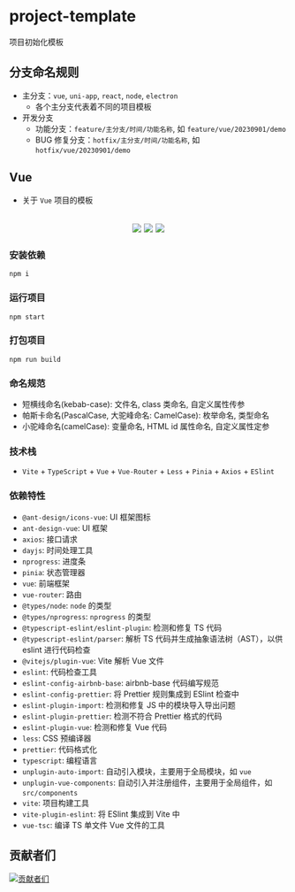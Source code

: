 # project-template

项目初始化模板

## 分支命名规则

- 主分支：`vue`, `uni-app`, `react`, `node`, `electron`
  - 各个主分支代表着不同的项目模板
- 开发分支
  - 功能分支：`feature/主分支/时间/功能名称`, 如 `feature/vue/20230901/demo`
  - BUG 修复分支：`hotfix/主分支/时间/功能名称`, 如 `hotfix/vue/20230901/demo`

## Vue

- 关于 `Vue` 项目的模板

<h2 align="center">
  <a href="https://gitee.com/biaovorg/project-template/tree/vue"><img src="https://img.shields.io/badge/version-v1.1.6-blue" /></a>
  <a href="https://gitee.com/biaovorg/project-template/blob/vue/LICENSE"><img src="https://img.shields.io/badge/license-MIT-green" /></a>
  <a href="https://gitee.com/biaovorg/project-template/blob/vue/.eslintrc.js"><img src="https://img.shields.io/badge/eslint-prettier-blue?logo=eslint" /></a>
</h2>

### 安装依赖

```Basic
npm i
```

### 运行项目

```Basic
npm start
```

### 打包项目

```Basic
npm run build
```

### 命名规范

- 短横线命名(kebab-case): 文件名, class 类命名, 自定义属性传参
- 帕斯卡命名(PascalCase, 大驼峰命名: CamelCase): 枚举命名, 类型命名
- 小驼峰命名(camelCase): 变量命名, HTML id 属性命名, 自定义属性定参

### 技术栈

- `Vite` + `TypeScript` + `Vue` + `Vue-Router` + `Less` + `Pinia` + `Axios` + `ESlint`

### 依赖特性

- `@ant-design/icons-vue`: UI 框架图标
- `ant-design-vue`: UI 框架
- `axios`: 接口请求
- `dayjs`: 时间处理工具
- `nprogress`: 进度条
- `pinia`: 状态管理器
- `vue`: 前端框架
- `vue-router`: 路由
- `@types/node`: `node` 的类型
- `@types/nprogress`: `nprogress` 的类型
- `@typescript-eslint/eslint-plugin`: 检测和修复 TS 代码
- `@typescript-eslint/parser`: 解析 TS 代码并生成抽象语法树（AST），以供 eslint 进行代码检查
- `@vitejs/plugin-vue`: Vite 解析 Vue 文件
- `eslint`: 代码检查工具
- `eslint-config-airbnb-base`: airbnb-base 代码编写规范
- `eslint-config-prettier`: 将 Prettier 规则集成到 ESlint 检查中
- `eslint-plugin-import`: 检测和修复 JS 中的模块导入导出问题
- `eslint-plugin-prettier`: 检测不符合 Prettier 格式的代码
- `eslint-plugin-vue`: 检测和修复 Vue 代码
- `less`: CSS 预编译器
- `prettier`: 代码格式化
- `typescript`: 编程语言
- `unplugin-auto-import`: 自动引入模块，主要用于全局模块，如 `vue`
- `unplugin-vue-components`: 自动引入并注册组件，主要用于全局组件，如 `src/components`
- `vite`: 项目构建工具
- `vite-plugin-eslint`: 将 ESlint 集成到 Vite 中
- `vue-tsc`: 编译 TS 单文件 Vue 文件的工具

## 贡献者们

[![贡献者们](https://contrib.rocks/image?repo=biaov/project-template)](https://github.com/biaov/project-template/graphs/contributors)
